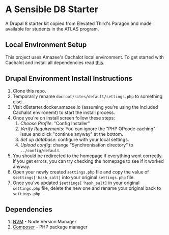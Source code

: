 # A Sensible D8 Starter
A Drupal 8 starter kit copied from Elevated Third's Paragon and made available for students in the ATLAS program.

## Local Environment Setup
This project uses Amazee's Cachalot local environment. To get started with Cachalot and install all dependencies read [this](https://elevatedthird.github.io/docs/docs_amazee_local_setup.html).

## Drupal Environment Install Instructions
1. Clone this repo.
2. Temporarily rename `docroot/sites/default/settings.php` to something else.
3. Visit d8starter.docker.amazee.io (assuming you're using the included Cachalot environemt) to start the install process.
4. Once you're on install screen follow these steps:
	1. *Choose Profile*: "Config Installer"
	1. *Verify Requirements*: You can ignore the "PHP OPcode caching" issue and click "continue anyway" at the bottom.
	1. *Set up database*: configure with your local settings.
	1. *Upload config*: change "Synchronisation directory" to `../config/default`.
5. You should be redirected to the homepage if everything went correctly. If you get errors, you can try checking the homepage to see if it worked anyway.
6. Open your newly created `settings.php` file and copy the value of `$settings['hash_salt]` into your original `settings.php` file.
7. Once you've updated `$settings['hash_salt]` in your original `settings.php` file, delete the new one and rename your original back to `settings.php`.

## Dependencies
1. [NVM](https://github.com/creationix/nvm) - Node Version Manager
2. [Composer](https://getcomposer.org/) - PHP package manager